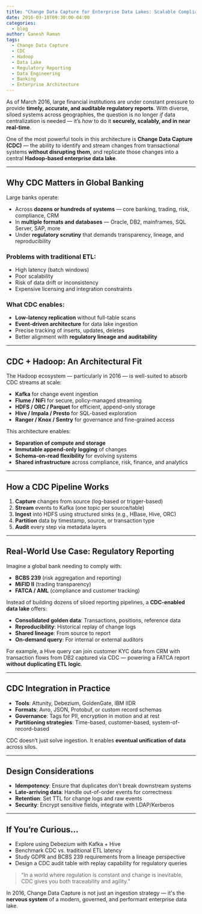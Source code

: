 ```yaml
---
title: "Change Data Capture for Enterprise Data Lakes: Scalable Compliance in Global Banking"
date: 2016-03-10T09:30:00-04:00
categories:
  - blog
author: Ganesh Raman
tags:
  - Change Data Capture
  - CDC
  - Hadoop
  - Data Lake
  - Regulatory Reporting
  - Data Engineering
  - Banking
  - Enterprise Architecture
---
```


As of March 2016, large financial institutions are under constant pressure to provide **timely, accurate, and auditable regulatory reports**. With diverse, siloed systems across geographies, the question is no longer _if_ data centralization is needed — it’s _how_ to do it **securely, scalably, and in near real-time**.

One of the most powerful tools in this architecture is **Change Data Capture (CDC)** — the ability to identify and stream changes from transactional systems **without disrupting them**, and replicate those changes into a central **Hadoop-based enterprise data lake**.

---

## Why CDC Matters in Global Banking

Large banks operate:

- Across **dozens or hundreds of systems** — core banking, trading, risk, compliance, CRM
- In **multiple formats and databases** — Oracle, DB2, mainframes, SQL Server, SAP, more
- Under **regulatory scrutiny** that demands transparency, lineage, and reproducibility

### Problems with traditional ETL:

- High latency (batch windows)
- Poor scalability
- Risk of data drift or inconsistency
- Expensive licensing and integration constraints

### What CDC enables:

- **Low-latency replication** without full-table scans
- **Event-driven architecture** for data lake ingestion
- Precise tracking of inserts, updates, deletes
- Better alignment with **regulatory lineage and auditability**

---

## CDC + Hadoop: An Architectural Fit

The Hadoop ecosystem — particularly in 2016 — is well-suited to absorb CDC streams at scale:

- **Kafka** for change event ingestion
- **Flume / NiFi** for secure, policy-managed streaming
- **HDFS / ORC / Parquet** for efficient, append-only storage
- **Hive / Impala / Presto** for SQL-based exploration
- **Ranger / Knox / Sentry** for governance and fine-grained access

This architecture enables:

- **Separation of compute and storage**
- **Immutable append-only logging** of changes
- **Schema-on-read flexibility** for evolving systems
- **Shared infrastructure** across compliance, risk, finance, and analytics

---

## How a CDC Pipeline Works

1. **Capture** changes from source (log-based or trigger-based)
2. **Stream** events to Kafka (one topic per source/table)
3. **Ingest** into HDFS using structured sinks (e.g., HBase, Hive, ORC)
4. **Partition** data by timestamp, source, or transaction type
5. **Audit** every step via metadata layers

---

## Real-World Use Case: Regulatory Reporting

Imagine a global bank needing to comply with:

- **BCBS 239** (risk aggregation and reporting)
- **MiFID II** (trading transparency)
- **FATCA / AML** (compliance and customer tracking)

Instead of building dozens of siloed reporting pipelines, a **CDC-enabled data lake** offers:

- **Consolidated golden data**: Transactions, positions, reference data
- **Reproducibility**: Historical replay of change logs
- **Shared lineage**: From source to report
- **On-demand query**: For internal or external auditors

For example, a Hive query can join customer KYC data from CRM with transaction flows from DB2 captured via CDC — powering a FATCA report **without duplicating ETL logic**.

---

## CDC Integration in Practice

- **Tools**: Attunity, Debezium, GoldenGate, IBM IIDR
- **Formats**: Avro, JSON, Protobuf, or custom record schemas
- **Governance**: Tags for PII, encryption in motion and at rest
- **Partitioning strategies**: Time-based, customer-based, system-of-record-based

CDC doesn’t just solve ingestion. It enables **eventual unification of data** across silos.

---

## Design Considerations

- **Idempotency**: Ensure that duplicates don’t break downstream systems
- **Late-arriving data**: Handle out-of-order events for correctness
- **Retention**: Set TTL for change logs and raw events
- **Security**: Encrypt sensitive fields, integrate with LDAP/Kerberos

---

## If You’re Curious…

- Explore using Debezium with Kafka + Hive
- Benchmark CDC vs. traditional ETL latency
- Study GDPR and BCBS 239 requirements from a lineage perspective
- Design a CDC audit table with replay capability for regulatory queries

> “In a world where regulation is constant and change is inevitable, CDC gives you both traceability and agility.”

In 2016, Change Data Capture is not just an ingestion strategy — it's the **nervous system** of a modern, governed, and performant enterprise data lake.